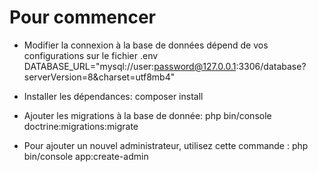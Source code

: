 # Pour commencer

- Modifier la connexion à la base de données dépend de vos configurations sur le fichier .env
    DATABASE_URL="mysql://user:password@127.0.0.1:3306/database?serverVersion=8&charset=utf8mb4"

- Installer les dépendances: composer install

- Ajouter les migrations à la base de donnée: php bin/console doctrine:migrations:migrate

- Pour ajouter un nouvel administrateur, utilisez cette commande : php bin/console app:create-admin